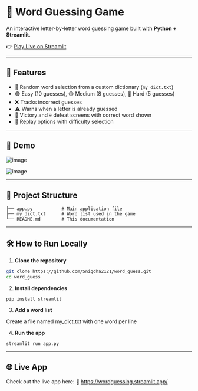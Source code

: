 # 🎯 Word Guessing Game

An interactive letter-by-letter word guessing game built with **Python + Streamlit**.

👉 [Play Live on Streamlit](https://wordguessing.streamlit.app/)

---

## 🚀 Features

- 🎯 Random word selection from a custom dictionary (`my_dict.txt`)
- 🟢 Easy (10 guesses), 🟡 Medium (8 guesses), 🔴 Hard (5 guesses)
- ❌ Tracks incorrect guesses
- ⚠️ Warns when a letter is already guessed
- 🎉 Victory and 💀 defeat screens with correct word shown
- 🔁 Replay options with difficulty selection

---

## 📸 Demo

![image](https://github.com/user-attachments/assets/87337841-dd0b-40f4-aa7b-3660f9bacd0e)

![image](https://github.com/user-attachments/assets/56bf3565-491c-4e20-8c14-0221fbf1ad8d)

---

## 🧾 Project Structure
```
├── app.py           # Main application file
├── my_dict.txt      # Word list used in the game
└── README.md        # This documentation
```
---

## 🛠 How to Run Locally

1. **Clone the repository**

```bash
git clone https://github.com/Snigdha2121/word_guess.git
cd word_guess
```

2. **Install dependencies**
```
pip install streamlit
```

3. **Add a word list**

Create a file named my_dict.txt with one word per line

4. **Run the app**
```
streamlit run app.py
```
---

## 🌐 Live App

Check out the live app here:
🔗 https://wordguessing.streamlit.app/
